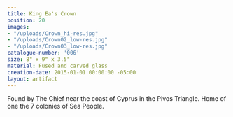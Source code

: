 ```yaml
---
title: King Ea's Crown
position: 20
images:
- "/uploads/Crown_hi-res.jpg"
- "/uploads/Crown02_low-res.jpg"
- "/uploads/Crown03_low-res.jpg"
catalogue-number: '006'
size: 8" x 9" x 3.5"
material: Fused and carved glass
creation-date: 2015-01-01 00:00:00 -05:00
layout: artifact
---
```


Found by The Chief near the coast of Cyprus in the Pivos Triangle. Home of one the 7 colonies of Sea People.
